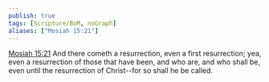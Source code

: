 ```yaml
---
publish: true
tags: [Scripture/BoM, noGraph]
aliases: ["Mosiah 15:21"]
---
```

[Mosiah 15:21](https://churchofjesuschrist.org/study/scriptures/bofm/mosiah/15?lang=eng&id=p21#p21) And there cometh a resurrection, even a first resurrection; yea, even a resurrection of those that have been, and who are, and who shall be, even until the resurrection of Christ--for so shall he be called.
